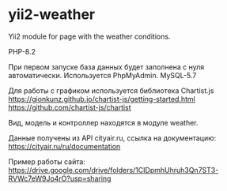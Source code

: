 # yii2-weather
Yii2 module for page with the weather conditions.

PHP-8.2

При первом запуске база данных будет заполнена с нуля автоматически.
Используется PhpMyAdmin. MySQL-5.7

Для работы с графиком используется библиотека Chartist.js
https://gionkunz.github.io/chartist-js/getting-started.html
https://github.com/chartist-js/chartist

Вид, модель и контроллер находятся в модуле weather.

Данные получены из API cityair.ru, ссылка на документацию: https://cityair.ru/ru/documentation

Пример работы сайта: https://drive.google.com/drive/folders/1CIDpmhUhruh3Qn7ST3-RVWc7eW9Jo4rO?usp=sharing
